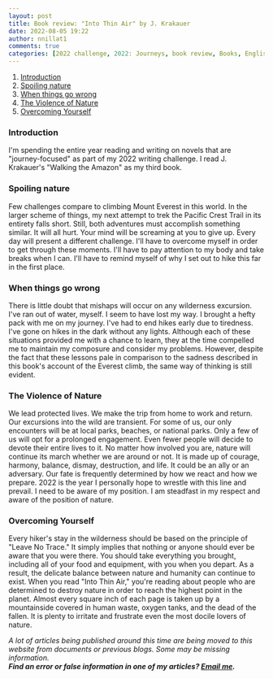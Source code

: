 ```yaml
---
layout: post
title: Book review: "Into Thin Air" by J. Krakauer
date: 2022-08-05 19:22
author: nnillat1
comments: true
categories: [2022 challenge, 2022: Journeys, book review, Books, English, essays, featured, into thin air, j. krakauer, journeys, reviews, short read, writing]
---
```

<!-- wp:table-of-contents {"headings":[{"content":"Introduction","level":3,"link":"https://nnillathub.wordpress.com/2022/08/05/book-review-into-thin-air-by-j-krakauer/#introduction"},{"content":"Spoiling nature","level":3,"link":"https://nnillathub.wordpress.com/2022/08/05/book-review-into-thin-air-by-j-krakauer/#preparation"},{"content":"When things go wrong","level":3,"link":"https://nnillathub.wordpress.com/2022/08/05/book-review-into-thin-air-by-j-krakauer/#when-things-go-wrong"},{"content":"The Violence of Nature","level":3,"link":"https://nnillathub.wordpress.com/2022/08/05/book-review-into-thin-air-by-j-krakauer/#the-violence-of-nature"},{"content":"Overcoming Yourself","level":3,"link":"https://nnillathub.wordpress.com/2022/08/05/book-review-into-thin-air-by-j-krakauer/#overcoming-yourself"}]} -->
<ol><li><a class="wp-block-table-of-contents__entry" href="https://nnillathub.wordpress.com/2022/08/05/book-review-into-thin-air-by-j-krakauer/#introduction">Introduction</a></li><li><a class="wp-block-table-of-contents__entry" href="https://nnillathub.wordpress.com/2022/08/05/book-review-into-thin-air-by-j-krakauer/#preparation">Spoiling nature</a></li><li><a class="wp-block-table-of-contents__entry" href="https://nnillathub.wordpress.com/2022/08/05/book-review-into-thin-air-by-j-krakauer/#when-things-go-wrong">When things go wrong</a></li><li><a class="wp-block-table-of-contents__entry" href="https://nnillathub.wordpress.com/2022/08/05/book-review-into-thin-air-by-j-krakauer/#the-violence-of-nature">The Violence of Nature</a></li><li><a class="wp-block-table-of-contents__entry" href="https://nnillathub.wordpress.com/2022/08/05/book-review-into-thin-air-by-j-krakauer/#overcoming-yourself">Overcoming Yourself</a></li></ol>
<!-- /wp:table-of-contents -->

<!-- wp:heading {"level":3} -->
<h3 id="introduction">Introduction</h3>
<!-- /wp:heading -->

<!-- wp:paragraph -->
<p>I'm spending the entire year reading and writing on novels that are "journey-focused" as part of my 2022 writing challenge. I read J.  Krakauer's "Walking the Amazon" as my third book.</p>
<!-- /wp:paragraph -->

<!-- wp:more -->
<!--more-->
<!-- /wp:more -->

<!-- wp:heading {"level":3} -->
<h3 id="preparation">Spoiling nature</h3>
<!-- /wp:heading -->

<!-- wp:paragraph -->
<p>Few challenges compare to climbing Mount Everest in this world. In the larger scheme of things, my next attempt to trek the Pacific Crest Trail in its entirety falls short. Still, both adventures must accomplish something similar. It will all hurt. Your mind will be screaming at you to give up. Every day will present a different challenge. I'll have to overcome myself in order to get through these moments. I'll have to pay attention to my body and take breaks when I can. I'll have to remind myself of why I set out to hike this far in the first place. </p>
<!-- /wp:paragraph -->

<!-- wp:heading {"level":3} -->
<h3 id="when-things-go-wrong">When things go wrong</h3>
<!-- /wp:heading -->

<!-- wp:paragraph -->
<p>There is little doubt that mishaps will occur on any wilderness excursion. I've ran out of water, myself. I seem to have lost my way. I brought a hefty pack with me on my journey. I've had to end hikes early due to tiredness. I've gone on hikes in the dark without any lights. Although each of these situations provided me with a chance to learn, they at the time compelled me to maintain my composure and consider my problems. However, despite the fact that these lessons pale in comparison to the sadness described in this book's account of the Everest climb, the same way of thinking is still evident.</p>
<!-- /wp:paragraph -->

<!-- wp:heading {"level":3} -->
<h3 id="the-violence-of-nature">The Violence of Nature</h3>
<!-- /wp:heading -->

<!-- wp:paragraph -->
<p>We lead protected lives. We make the trip from home to work and return. Our excursions into the wild are transient. For some of us, our only encounters will be at local parks, beaches, or national parks. Only a few of us will opt for a prolonged engagement. Even fewer people will decide to devote their entire lives to it. No matter how involved you are, nature will continue its march whether we are around or not. It is made up of courage, harmony, balance, dismay, destruction, and life. It could be an ally or an adversary. Our fate is frequently determined by how we react and how we prepare. 2022 is the year I personally hope to wrestle with this line and prevail. I need to be aware of my position. I am steadfast in my respect and aware of the position of nature.</p>
<!-- /wp:paragraph -->

<!-- wp:heading {"level":3} -->
<h3 id="overcoming-yourself">Overcoming Yourself</h3>
<!-- /wp:heading -->

<!-- wp:paragraph -->
<p>Every hiker's stay in the wilderness should be based on the principle of "Leave No Trace." It simply implies that nothing or anyone should ever be aware that you were there. You should take everything you brought, including all of your food and equipment, with you when you depart. As a result, the delicate balance between nature and humanity can continue to exist. When you read "Into Thin Air," you're reading about people who are determined to destroy nature in order to reach the highest point in the planet. Almost every square inch of each page is taken up by a mountainside covered in human waste, oxygen tanks, and the dead of the fallen. It is plenty to irritate and frustrate even the most docile lovers of nature.</p>
<!-- /wp:paragraph -->

<!-- wp:paragraph -->
<p><em>A lot of articles being published around this time are being moved to this website from documents or previous blogs. Some may be missing information.</em><br><em><strong>Find an error or false information in one of my articles? <a href="mailto:nnillatblog@gmail.com">Email me</a>.</strong></em></p>
<!-- /wp:paragraph -->
